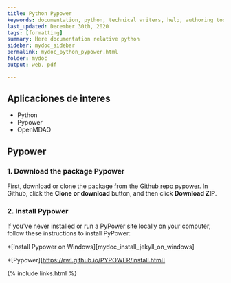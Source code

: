 ```yaml
---
title: Python Pypower
keywords: documentation, python, technical writers, help, authoring tools, replacements
last_updated: December 30th, 2020
tags: [formatting]
summary: Here documentation relative python
sidebar: mydoc_sidebar
permalink: mydoc_python_pypower.html
folder: mydoc
output: web, pdf

---
```


## Aplicaciones de interes

- Python
- Pypower
- OpenMDAO

## Pypower

### 1. Download the package Pypower

First, download or clone the package from the [Github repo pypower](https://rwl.github.io/PYPOWER/). In Github, click the **Clone or download** button, and then click **Download ZIP**.

### 2. Install Pypower

If you've never installed or run a PyPower site locally on your computer, follow these instructions to install PyPower:

*[Install Pypower on Windows][mydoc_install_jekyll_on_windows]

*[Pypower][https://rwl.github.io/PYPOWER/install.html]

{% include links.html %}
